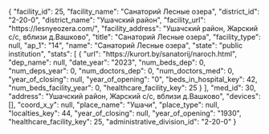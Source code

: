 {
    "facility_id": 25,
    "facility_name": "Санаторий Лесные озера",
    "district_id": "2-20-0",
    "district_name": "Ушачский район",
    "facility_url": "https:\/\/lesnyeozera.com\/",
    "facility_address": "Ушачский район, Жарский с\/с,  вблизи д.Вашково",
    "title": "Санаторий Лесные озера",
    "facility_type": null,
    "ap_1": "14",
    "name": "Санаторий Лесные озера",
    "state": "public institution",
    "stats": [
        {
            "url": "https:\/\/kurort.by\/sanatorij\/naroch.html",
            "dep_name": null,
            "date_year": "2023",
            "num_beds_dep": 0,
            "num_deps_year": 0,
            "num_doctors_dep": 0,
            "num_doctors_med": 0,
            "year_of_closing": null,
            "year_of_opening": "0",
            "beds_in_hospital_key": 42,
            "num_beds_facility_year": 0,
            "healthcare_facility_key": 25
        }
    ],
    "med_id": 30,
    "address": "Ушачский район, Жарский с\/с,  вблизи д.Вашково",
    "devices": [],
    "coord_x_y": null,
    "place_name": "Ушачи",
    "place_type": null,
    "localties_key": 44,
    "year_of_closing": null,
    "year_of_opening": "1930",
    "healthcare_facility_key": 25,
    "administrative_division_id": "2-20-0"
}